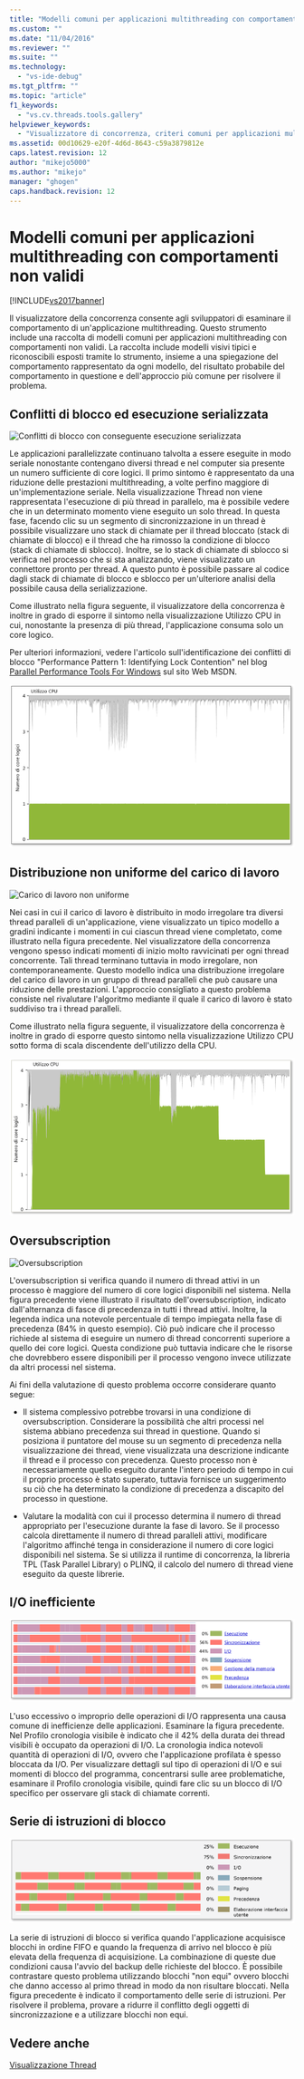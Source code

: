 ```yaml
---
title: "Modelli comuni per applicazioni multithreading con comportamenti non validi | Microsoft Docs"
ms.custom: ""
ms.date: "11/04/2016"
ms.reviewer: ""
ms.suite: ""
ms.technology: 
  - "vs-ide-debug"
ms.tgt_pltfrm: ""
ms.topic: "article"
f1_keywords: 
  - "vs.cv.threads.tools.gallery"
helpviewer_keywords: 
  - "Visualizzatore di concorrenza, criteri comuni per applicazioni multithreading con comportamenti non validi"
ms.assetid: 00d10629-e20f-4d6d-8643-c59a3879812e
caps.latest.revision: 12
author: "mikejo5000"
ms.author: "mikejo"
manager: "ghogen"
caps.handback.revision: 12
---
```

# Modelli comuni per applicazioni multithreading con comportamenti non validi
[!INCLUDE[vs2017banner](../code-quality/includes/vs2017banner.md)]

Il visualizzatore della concorrenza consente agli sviluppatori di esaminare il comportamento di un'applicazione multithreading.  Questo strumento include una raccolta di modelli comuni per applicazioni multithreading con comportamenti non validi.  La raccolta include modelli visivi tipici e riconoscibili esposti tramite lo strumento, insieme a una spiegazione del comportamento rappresentato da ogni modello, del risultato probabile del comportamento in questione e dell'approccio più comune per risolvere il problema.  
  
## Conflitti di blocco ed esecuzione serializzata  
 ![Conflitti di blocco con conseguente esecuzione serializzata](~/profiling/media/lockcontention_serialized.png "LockContention\_Serialized")  
  
 Le applicazioni parallelizzate continuano talvolta a essere eseguite in modo seriale nonostante contengano diversi thread e nel computer sia presente un numero sufficiente di core logici.  Il primo sintomo è rappresentato da una riduzione delle prestazioni multithreading, a volte perfino maggiore di un'implementazione seriale.  Nella visualizzazione Thread non viene rappresentata l'esecuzione di più thread in parallelo, ma è possibile vedere che in un determinato momento viene eseguito un solo thread.  In questa fase, facendo clic su un segmento di sincronizzazione in un thread è possibile visualizzare uno stack di chiamate per il thread bloccato \(stack di chiamate di blocco\) e il thread che ha rimosso la condizione di blocco \(stack di chiamate di sblocco\).  Inoltre, se lo stack di chiamate di sblocco si verifica nel processo che si sta analizzando, viene visualizzato un connettore pronto per thread.  A questo punto è possibile passare al codice dagli stack di chiamate di blocco e sblocco per un'ulteriore analisi della possibile causa della serializzazione.  
  
 Come illustrato nella figura seguente, il visualizzatore della concorrenza è inoltre in grado di esporre il sintomo nella visualizzazione Utilizzo CPU in cui, nonostante la presenza di più thread, l'applicazione consuma solo un core logico.  
  
 Per ulteriori informazioni, vedere l'articolo sull'identificazione dei conflitti di blocco "Performance Pattern 1: Identifying Lock Contention" nel blog [Parallel Performance Tools For Windows](http://go.microsoft.com/fwlink/?LinkID=160569) sul sito Web MSDN.  
  
 ![Conflitti di blocco](../profiling/media/lockcontention_2.png "LockContention\_2")  
  
## Distribuzione non uniforme del carico di lavoro  
 ![Carico di lavoro non uniforme](~/profiling/media/unevenworkload_1.png "UnevenWorkLoad\_1")  
  
 Nei casi in cui il carico di lavoro è distribuito in modo irregolare tra diversi thread paralleli di un'applicazione, viene visualizzato un tipico modello a gradini indicante i momenti in cui ciascun thread viene completato, come illustrato nella figura precedente. Nel visualizzatore della concorrenza vengono spesso indicati momenti di inizio molto ravvicinati per ogni thread concorrente.  Tali thread terminano tuttavia in modo irregolare, non contemporaneamente.  Questo modello indica una distribuzione irregolare del carico di lavoro in un gruppo di thread paralleli che può causare una riduzione delle prestazioni.  L'approccio consigliato a questo problema consiste nel rivalutare l'algoritmo mediante il quale il carico di lavoro è stato suddiviso tra i thread paralleli.  
  
 Come illustrato nella figura seguente, il visualizzatore della concorrenza è inoltre in grado di esporre questo sintomo nella visualizzazione Utilizzo CPU sotto forma di scala discendente dell'utilizzo della CPU.  
  
 ![Carico di lavoro non uniforme](../profiling/media/unevenworkload_2.png "UnevenWorkload\_2")  
  
## Oversubscription  
 ![Oversubscription](~/profiling/media/oversubscription.png "Oversubscription")  
  
 L'oversubscription si verifica quando il numero di thread attivi in un processo è maggiore del numero di core logici disponibili nel sistema.  Nella figura precedente viene illustrato il risultato dell'oversubscription, indicato dall'alternanza di fasce di precedenza in tutti i thread attivi.  Inoltre, la legenda indica una notevole percentuale di tempo impiegata nella fase di precedenza \(84% in questo esempio\).  Ciò può indicare che il processo richiede al sistema di eseguire un numero di thread concorrenti superiore a quello dei core logici.  Questa condizione può tuttavia indicare che le risorse che dovrebbero essere disponibili per il processo vengono invece utilizzate da altri processi nel sistema.  
  
 Ai fini della valutazione di questo problema occorre considerare quanto segue:  
  
-   Il sistema complessivo potrebbe trovarsi in una condizione di oversubscription.  Considerare la possibilità che altri processi nel sistema abbiano precedenza sui thread in questione.  Quando si posiziona il puntatore del mouse su un segmento di precedenza nella visualizzazione dei thread, viene visualizzata una descrizione indicante il thread e il processo con precedenza.  Questo processo non è necessariamente quello eseguito durante l'intero periodo di tempo in cui il proprio processo è stato superato, tuttavia fornisce un suggerimento su ciò che ha determinato la condizione di precedenza a discapito del processo in questione.  
  
-   Valutare la modalità con cui il processo determina il numero di thread appropriato per l'esecuzione durante la fase di lavoro.  Se il processo calcola direttamente il numero di thread paralleli attivi, modificare l'algoritmo affinché tenga in considerazione il numero di core logici disponibili nel sistema.  Se si utilizza il runtime di concorrenza, la libreria TPL \(Task Parallel Library\) o PLINQ, il calcolo del numero di thread viene eseguito da queste librerie.  
  
## I\/O inefficiente  
 ![I&#47;O inefficiente](../profiling/media/inefficient_io.png "Inefficient\_IO")  
  
 L'uso eccessivo o improprio delle operazioni di I\/O rappresenta una causa comune di inefficienze delle applicazioni.  Esaminare la figura precedente.  Nel Profilo cronologia visibile è indicato che il 42% della durata dei thread visibili è occupato da operazioni di I\/O.  La cronologia indica notevoli quantità di operazioni di I\/O, ovvero che l'applicazione profilata è spesso bloccata da I\/O.  Per visualizzare dettagli sul tipo di operazioni di I\/O e sui momenti di blocco del programma, concentrarsi sulle aree problematiche, esaminare il Profilo cronologia visibile, quindi fare clic su un blocco di I\/O specifico per osservare gli stack di chiamate correnti.  
  
## Serie di istruzioni di blocco  
 ![Serie di istruzioni di blocco](../profiling/media/lock_convoys.png "Lock\_Convoys")  
  
 La serie di istruzioni di blocco si verifica quando l'applicazione acquisisce blocchi in ordine FIFO e quando la frequenza di arrivo nel blocco è più elevata della frequenza di acquisizione.  La combinazione di queste due condizioni causa l'avvio del backup delle richieste del blocco.  È possibile contrastare questo problema utilizzando blocchi "non equi" ovvero blocchi che danno accesso al primo thread in modo da non risultare bloccati.  Nella figura precedente è indicato il comportamento delle serie di istruzioni.  Per risolvere il problema, provare a ridurre il conflitto degli oggetti di sincronizzazione e a utilizzare blocchi non equi.  
  
## Vedere anche  
 [Visualizzazione Thread](../profiling/threads-view-parallel-performance.md)